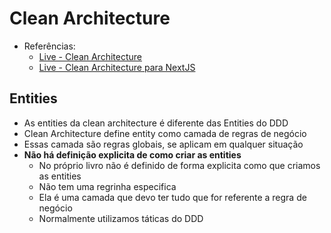 # Clean Architecture 

- Referências:
  - [Live - Clean Architecture](https://www.youtube.com/watch?v=BuSf7VsH064)
  - [Live - Clean Architecture para NextJS](https://youtu.be/BuSf7VsH064?t=3437)


## Entities 

- As entities da clean architecture é diferente das Entities do DDD
- Clean Architecture define entity como camada de regras de negócio
- Essas camada são regras globais, se aplicam em qualquer situação
- **Não há definição explicita de como criar as entities**
  - No próprio livro não é definido de forma explicita como que criamos as entities
  - Não tem uma regrinha especifica
  - Ela é uma camada que devo ter tudo que for referente a regra de negócio
  - Normalmente utilizamos táticas do DDD